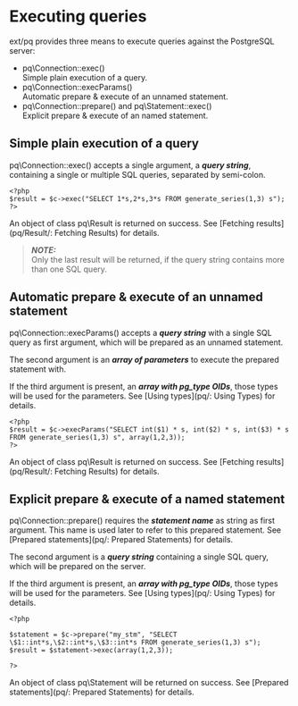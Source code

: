 # Executing queries

ext/pq provides three means to execute queries against the PostgreSQL server:

* pq\Connection::exec()  
  Simple plain execution of a query.
* pq\Connection::execParams()  
  Automatic prepare & execute of an unnamed statement.
* pq\Connection::prepare() and pq\Statement::exec()  
  Explicit prepare & execute of an named statement.


## Simple plain execution of a query

pq\Connection::exec() accepts a single argument, a ***query string***, containing a single or multiple SQL queries, separated by semi-colon.  

	<?php
	$result = $c->exec("SELECT 1*s,2*s,3*s FROM generate_series(1,3) s");
	?>

An object of class pq\Result is returned on success. See [Fetching results](pq/Result/: Fetching Results) for details.

> ***NOTE:***  
> Only the last result will be returned, if the query string contains more than one SQL query.


## Automatic prepare & execute of an unnamed statement

pq\Connection::execParams() accepts a ***query string*** with a single SQL query as first argument, which will be prepared as an unnamed statement.

The second argument is an ***array of parameters*** to execute the prepared statement with.

If the third argument is present, an ***array with pg_type OIDs***, those types will be used for the parameters. See [Using types](pq/: Using Types) for details.

	<?php
	$result = $c->execParams("SELECT int($1) * s, int($2) * s, int($3) * s FROM generate_series(1,3) s", array(1,2,3));
	?>

An object of class pq\Result is returned on success. See [Fetching results](pq/Result/: Fetching Results) for details.


## Explicit prepare & execute of a named statement

pq\Connection::prepare() requires the ***statement name*** as string as first argument. This name is used later to refer to this prepared statement. See [Prepared statements](pq/: Prepared Statements) for details.

The second argument is a ***query string*** containing a single SQL query, which will be prepared on the server.

If the third argument is present, an ***array with pg_type OIDs***, those types will be used for the parameters. See [Using types](pq/: Using Types) for details.

	<?php
	
	$statement = $c->prepare("my_stm", "SELECT \$1::int*s,\$2::int*s,\$3::int*s FROM generate_series(1,3) s");
	$result = $statement->exec(array(1,2,3));
	
	?>

An object of class pq\Statement will be returned on success. See [Prepared statements](pq/: Prepared Statements) for details.
